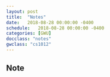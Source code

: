 ```yaml
---
layout: post
title:  "Notes"
date:   2018-08-28 00:00:00 -0400
schedule:   2018-08-28 00:00:00 -0400
categories: [GWU]
docclass: "notes"
gwclass: "cs1012"
---
```

<head>
  <link href="/css/syntax.css" rel="stylesheet">
</head>

## Note
